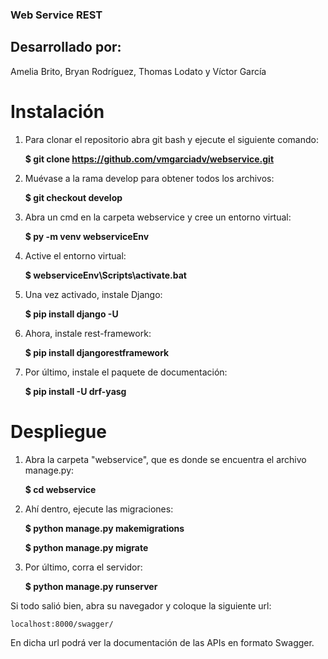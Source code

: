 ### Web Service REST
## Desarrollado por:
Amelia Brito, Bryan Rodríguez, Thomas Lodato y Víctor García
# Instalación
1. Para clonar el repositorio abra git bash y ejecute el siguiente comando:

    <b>$ git clone https://github.com/vmgarciadv/webservice.git</b>
    
2. Muévase a la rama develop para obtener todos los archivos:

    <b>$ git checkout develop</b>
    
3. Abra un cmd en la carpeta webservice y cree un entorno virtual:

    <b>$ py -m venv webserviceEnv</b>
    
4. Active el entorno virtual:

    <b>$ webserviceEnv\Scripts\activate.bat</b>
    
5. Una vez activado, instale Django:

    <b>$ pip install django -U</b>
    
6. Ahora, instale rest-framework:

    <b>$ pip install djangorestframework</b>
    
7. Por último, instale el paquete de documentación:

    <b>$ pip install -U drf-yasg</b>
    
# Despliegue
1. Abra la carpeta "webservice", que es donde se encuentra el archivo manage.py: 

    <b>$ cd webservice</b>
    
2. Ahí dentro, ejecute las migraciones:

    <b>$ python manage.py makemigrations</b>
    
    <b>$ python manage.py migrate</b>
3. Por último, corra el servidor:

    <b>$ python manage.py runserver</b>
    
Si todo salió bien, abra su navegador y coloque la siguiente url: 

    localhost:8000/swagger/

En dicha url podrá ver la documentación de las APIs en formato Swagger.
